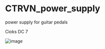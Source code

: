 # CTRVN_power_supply
power supply for guitar pedals

Cioks DC 7

![image](https://github.com/antarix1/CTRVN_power_supply/assets/157115502/2bca01e0-0c09-44cf-9cae-306c0c4b510a)
